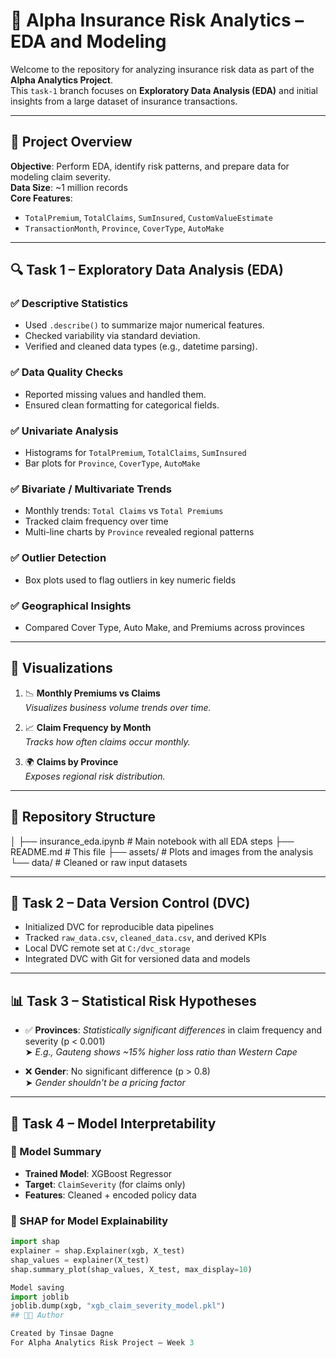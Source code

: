 # 🚗 Alpha Insurance Risk Analytics – EDA and Modeling

Welcome to the repository for analyzing insurance risk data as part of the **Alpha Analytics Project**.  
This `task-1` branch focuses on **Exploratory Data Analysis (EDA)** and initial insights from a large dataset of insurance transactions.

---

## 📌 Project Overview

**Objective**: Perform EDA, identify risk patterns, and prepare data for modeling claim severity.  
**Data Size**: ~1 million records  
**Core Features**:
- `TotalPremium`, `TotalClaims`, `SumInsured`, `CustomValueEstimate`
- `TransactionMonth`, `Province`, `CoverType`, `AutoMake`

---

## 🔍 Task 1 – Exploratory Data Analysis (EDA)

### ✅ Descriptive Statistics
- Used `.describe()` to summarize major numerical features.
- Checked variability via standard deviation.
- Verified and cleaned data types (e.g., datetime parsing).

### ✅ Data Quality Checks
- Reported missing values and handled them.
- Ensured clean formatting for categorical fields.

### ✅ Univariate Analysis
- Histograms for `TotalPremium`, `TotalClaims`, `SumInsured`
- Bar plots for `Province`, `CoverType`, `AutoMake`

### ✅ Bivariate / Multivariate Trends
- Monthly trends: `Total Claims` vs `Total Premiums`
- Tracked claim frequency over time
- Multi-line charts by `Province` revealed regional patterns

### ✅ Outlier Detection
- Box plots used to flag outliers in key numeric fields

### ✅ Geographical Insights
- Compared Cover Type, Auto Make, and Premiums across provinces

---

## 📸 Visualizations

1. 📉 **Monthly Premiums vs Claims**  
   _Visualizes business volume trends over time._

2. 📈 **Claim Frequency by Month**  
   _Tracks how often claims occur monthly._

3. 🌍 **Claims by Province**  
   _Exposes regional risk distribution._

---

## 📁 Repository Structure

│
├── insurance_eda.ipynb # Main notebook with all EDA steps
├── README.md # This file
├── assets/ # Plots and images from the analysis
└── data/ # Cleaned or raw input datasets


---

## 🧪 Task 2 – Data Version Control (DVC)

- Initialized DVC for reproducible data pipelines  
- Tracked `raw_data.csv`, `cleaned_data.csv`, and derived KPIs  
- Local DVC remote set at `C:/dvc_storage`  
- Integrated DVC with Git for versioned data and models

---

## 📊 Task 3 – Statistical Risk Hypotheses

- ✅ **Provinces**: _Statistically significant differences_ in claim frequency and severity (p < 0.001)  
  ➤ *E.g., Gauteng shows ~15% higher loss ratio than Western Cape*

- ❌ **Gender**: No significant difference (p > 0.8)  
  ➤ *Gender shouldn't be a pricing factor*

---

## 🤖 Task 4 – Model Interpretability

### 🔧 Model Summary
- **Trained Model**: XGBoost Regressor  
- **Target**: `ClaimSeverity` (for claims only)  
- **Features**: Cleaned + encoded policy data  

### 🧠 SHAP for Model Explainability
```python
import shap
explainer = shap.Explainer(xgb, X_test)
shap_values = explainer(X_test)
shap.summary_plot(shap_values, X_test, max_display=10)

Model saving
import joblib
joblib.dump(xgb, "xgb_claim_severity_model.pkl")
## 🧑‍💻 Author

Created by Tinsae Dagne
For Alpha Analytics Risk Project – Week 3